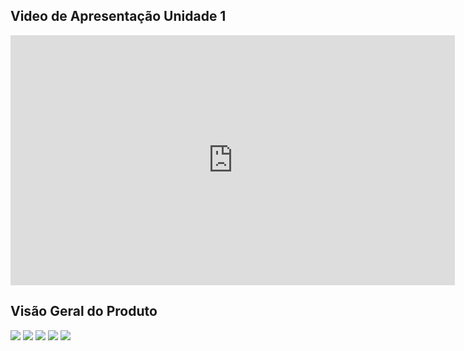 ## Video de Apresentação Unidade 1

<iframe width="711" height="400" src="https://www.youtube.com/embed/ahmC-FSkKiM" title="Apresentação Venci Na Promo" frameborder="0" allow="accelerometer; autoplay; clipboard-write; encrypted-media; gyroscope; picture-in-picture; web-share" allowfullscreen></iframe>

## Visão Geral do Produto

![](https://raw.githubusercontent.com/mdsreq-fga-unb/2023.1-VenciNaPromo/main/ghpages/assets/images/entregas/unidade1/1.jpg)
![](https://raw.githubusercontent.com/mdsreq-fga-unb/2023.1-VenciNaPromo/main/ghpages/assets/images/entregas/unidade1/2.jpg)
![](https://raw.githubusercontent.com/mdsreq-fga-unb/2023.1-VenciNaPromo/main/ghpages/assets/images/entregas/unidade1/3.jpg)
![](https://raw.githubusercontent.com/mdsreq-fga-unb/2023.1-VenciNaPromo/main/ghpages/assets/images/entregas/unidade1/4.jpg)
![](https://raw.githubusercontent.com/mdsreq-fga-unb/2023.1-VenciNaPromo/main/ghpages/assets/images/entregas/unidade1/5.jpg)
